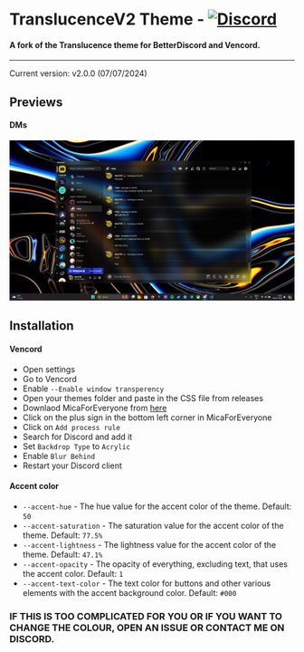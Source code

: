 # TranslucenceV2 Theme - [![Discord][discord-logo]][discord-url]
#### A fork of the Translucence theme for BetterDiscord and Vencord.
<hr>

Current version: v2.0.0 (07/07/2024)

## Previews

#### DMs

![discord-105](https://github.com/WarFiN123/Translucencev2/blob/6ddc2d231cbac8699fc3d82573beb701b56ab8f4/assets/screenshot.png?raw=true)

## Installation

#### Vencord
 - Open settings
 - Go to Vencord
 - Enable `--Enable window transperency`
 - Open your themes folder and paste in the CSS file from releases
 - Downlaod MicaForEveryone from [here](https://github.com/MicaForEveryone/MicaForEveryone/releases)
 - Click on the plus sign in the bottom left corner in MicaForEveryone
 - Click on `Add process rule`
 - Search for Discord and add it
 - Set `Backdrop Type` to `Acrylic`
 - Enable `Blur Behind`
 - Restart your Discord client

#### Accent color
 - `--accent-hue` - The hue value for the accent color of the theme. Default: `50`
 - `--accent-saturation` - The saturation value for the accent color of the theme. Default: `77.5%`
 - `--accent-lightness` - The lightness value for the accent color of the theme. Default: `47.1%`
 - `--accent-opacity` - The opacity of everything, excluding text, that uses the accent color. Default: `1`
 - `--accent-text-color` - The text color for buttons and other various elements with the accent background color. Default: `#000`
### IF THIS IS TOO COMPLICATED FOR YOU OR IF YOU WANT TO CHANGE THE COLOUR, OPEN AN ISSUE OR CONTACT ME ON DISCORD.
 
[discord-logo]: https://img.shields.io/static/v1?label=Discord&message=Server&style=flat&logo=discord&color=blue
[discord-url]: https://discord.gg/t6CKrYvQuE
